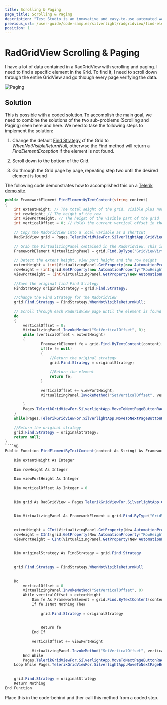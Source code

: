 ```yaml
---
title: Scrolling & Paging
page_title: Scrolling & Paging
description: "Test Studio is an innovative and easy-to-use automated web, WPF and load testing solution. Test Studio tests support essential technologies like ASP.NET AJAX, Silverlight, PHP and MVC. HTML5, Testing framework, functional testing, performance testing, load testing, exploratory testing, manual testing."
previous_url: /user-guide/code-samples/silverlight/radgridview/find-element-scrolling-and-paging.aspx, /user-guide/code-samples/silverlight/radgridview/find-element-scrolling-and-paging
position: 1
---
```

# RadGridView Scrolling & Paging 

I have a lot of data contained in a RadGridView with scrolling and paging. I need to find a specific element in the Grid. To find it, I need to scroll down through the entire GridView and go through every page verifying the data.

![Paging][1]

## Solution

This is possible with a coded solution. To accomplish the main goal, we need to combine the solutions of the two sub-problems (Scrolling and Paging) seen here and here. We need to take the following steps to implement the solution:

1. Change the default <a href="/advanced-topics/coded-samples/silverlight/change-find-strategy" target="_blank">Find Strategy</a> of the Grid to *WhenNotVisibleReturnNull*, otherwise the Find method will return a *FindElementException* if the element is not found.

2. Scroll down to the bottom of the Grid.

3. Go through the Grid page by page, repeating step two until the desired element is found

The following code demonstrates how to accomplished this on a <a href="http://demos.telerik.com/silverlight/#GridView/PagingLargeData" target="_blank">Telerik demo site</a>.

````C#
public FrameworkElement FindElementByTextContent(string content)
{
    int extentHeight; // The total height of the grid, visible plus non-visible     
    int rowHeight; // The height of the row
    int viewPortHeight; // The height of the visible part of the grid
    int verticalOffset = 0; // Holds the current vertical offset in the viewport
     
    // Copy the RadGridView into a local variable as a shortcut
    RadGridView grid = Pages.TelerikGridViewFor.SilverlightApp.GridViewRadgridview;
     
    // Grab the VirtualizingPanel contained in the RadGridView. This is used to control the viewable portion of the grid.
    FrameworkElement VirtualizingPanel = grid.Find.ByType("GridViewVirtualizingPanel");
     
    // Detect the extent height, view port height and the row height
    extentHeight = (int)VirtualizingPanel.GetProperty(new AutomationProperty("ExtentHeight", typeof(int)));
    rowHeight = (int)grid.GetProperty(new AutomationProperty("RowHeight", typeof(int)));
    viewPortHeight = (int)VirtualizingPanel.GetProperty(new AutomationProperty("ViewportHeight", typeof(int)));
     
    //Save the original find Find Strategy
    FindStrategy originalStrategy = grid.Find.Strategy;
     
    //Change the Find Strategy for the RadGridView
    grid.Find.Strategy = FindStrategy.WhenNotVisibleReturnNull;
     
    // Scroll through each RadGridView page until the element is found or until the "Next Page" is no longer Enabled  
    do
    {
        verticalOffset = 0;
        VirtualizingPanel.InvokeMethod("SetVerticalOffset", 0);
        while (verticalOffset < extentHeight)
        {          
                FrameworkElement fe = grid.Find.ByTextContent(content);
                if(fe != null)
                {  
                    //Return the original strategy
                    grid.Find.Strategy = originalStrategy;
                     
                    //Return the element
                    return fe;
                }
                
                verticalOffset += viewPortHeight;
                VirtualizingPanel.InvokeMethod("SetVerticalOffset", verticalOffset); 
          
        }
        Pages.TelerikGridViewFor.SilverlightApp.MoveToNextPageButtonRadbutton.User.Click(ArtOfTest.WebAii.Core.MouseClickType.LeftClick);
    }
    while(Pages.TelerikGridViewFor.SilverlightApp.MoveToNextPageButtonRadbutton.IsEnabled);
     
    //Return the original strategy
    grid.Find.Strategy = originalStrategy;
    return null;
}
````VB
Public Function FindElementByTextContent(content As String) As FrameworkElement
    
    Dim extentHeight As Integer
    
    Dim rowHeight As Integer
   
    Dim viewPortHeight As Integer
    
    Dim verticalOffset As Integer = 0
 
    
    Dim grid As RadGridView = Pages.TelerikGridViewFor.SilverlightApp.GridViewRadgridview
 
    
    Dim VirtualizingPanel As FrameworkElement = grid.Find.ByType("GridViewVirtualizingPanel")
 
    
    extentHeight = CInt(VirtualizingPanel.GetProperty(New AutomationProperty("ExtentHeight", GetType(Integer))))
    rowHeight = CInt(grid.GetProperty(New AutomationProperty("RowHeight", GetType(Integer))))
    viewPortHeight = CInt(VirtualizingPanel.GetProperty(New AutomationProperty("ViewportHeight", GetType(Integer))))
 
    
    Dim originalStrategy As FindStrategy = grid.Find.Strategy
 
    
    grid.Find.Strategy = FindStrategy.WhenNotVisibleReturnNull
 
    
    Do
        verticalOffset = 0
        VirtualizingPanel.InvokeMethod("SetVerticalOffset", 0)
        While verticalOffset < extentHeight
            Dim fe As FrameworkElement = grid.Find.ByTextContent(content)
            If fe IsNot Nothing Then
                
                grid.Find.Strategy = originalStrategy
 
                
                Return fe
            End If
 
            verticalOffset += viewPortHeight
 
            VirtualizingPanel.InvokeMethod("SetVerticalOffset", verticalOffset)
        End While
        Pages.TelerikGridViewFor.SilverlightApp.MoveToNextPageButtonRadbutton.User.Click(ArtOfTest.WebAii.Core.MouseClickType.LeftClick)
    Loop While Pages.TelerikGridViewFor.SilverlightApp.MoveToNextPageButtonRadbutton.IsEnabled
 
    
    grid.Find.Strategy = originalStrategy
    Return Nothing
End Function
````


Place this in the code-behind and then call this method from a coded step.

[1]: /img/advanced-topics/coded-samples/silverlight/radgridview-automation/scrolling-paging/fig1.png


